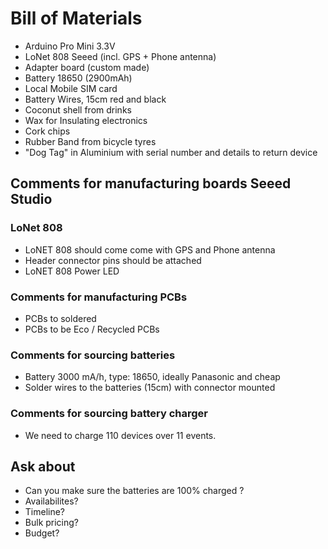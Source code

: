 # Bill of Materials
- Arduino Pro Mini 3.3V
- LoNet 808 Seeed (incl. GPS + Phone antenna)
- Adapter board (custom made)
- Battery 18650 (2900mAh)
- Local Mobile SIM card
- Battery Wires, 15cm red and black
- Coconut shell from drinks
- Wax for Insulating electronics
- Cork chips
- Rubber Band from bicycle tyres
- "Dog Tag" in Aluminium with serial number and details to return device

## Comments for manufacturing boards Seeed Studio
### LoNet 808
- LoNET 808 should come come with GPS and Phone antenna
- Header connector pins should be attached
- LoNET 808 Power LED 

### Comments for manufacturing PCBs
- PCBs to soldered
- PCBs to be Eco / Recycled PCBs

### Comments for sourcing batteries
- Battery 3000 mA/h, type: 18650, ideally Panasonic and cheap
- Solder wires to the batteries (15cm) with connector mounted

### Comments for sourcing battery charger
- We need to charge 110 devices over 11 events.

## Ask about
- Can you make sure the batteries are 100% charged ?
- Availabilites?
- Timeline?
- Bulk pricing?
- Budget?
